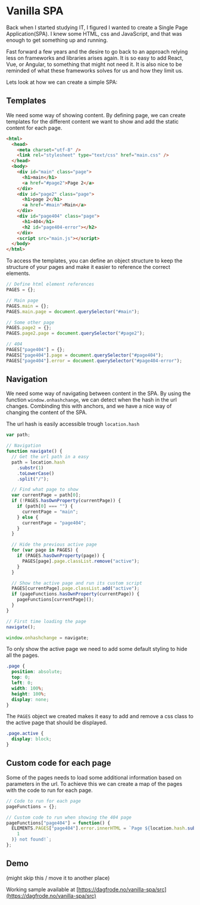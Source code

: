 # Vanilla SPA

Back when I started studying IT, I figured I wanted to create a Single Page Application(SPA). I knew some HTML, css and JavaScript, and that was enough to get something up and running.

Fast forward a few years and the desire to go back to an approach relying less on frameworks and libraries arises again. It is so easy to add React, Vue, or Angular, to something that might not need it. It is also nice to be reminded of what these frameworks solves for us and how they limit us.

Lets look at how we can create a simple SPA:

## Templates

We need some way of showing content. By defining page, we can create templates for the different content we want to show and add the static content for each page.

```html
<html>
  <head>
    <meta charset="utf-8" />
    <link rel="stylesheet" type="text/css" href="main.css" />
  </head>
  <body>
    <div id="main" class="page">
      <h1>main</h1>
      <a href="#page2">Page 2</a>
    </div>
    <div id="page2" class="page">
      <h1>page 2</h1>
      <a href="#main">Main</a>
    </div>
    <div id="page404" class="page">
      <h1>404</h1>
      <h2 id="page404-error"></h2>
    </div>
    <script src="main.js"></script>
  </body>
</html>
```

To access the templates, you can define an object structure to keep the structure of your pages and make it easier to reference the correct elements.

```js
// Define html element references
PAGES = {};

// Main page
PAGES.main = {};
PAGES.main.page = document.querySelector("#main");

// Some other page
PAGES.page2 = {};
PAGES.page2.page = document.querySelector("#page2");

// 404
PAGES["page404"] = {};
PAGES["page404"].page = document.querySelector("#page404");
PAGES["page404"].error = document.querySelector("#page404-error");
```

## Navigation

We need some way of navigating between content in the SPA. By using the function `window.onhashchange`, we can detect when the hash in the url changes. Combinding this with anchors, and we have a nice way of changing the content of the SPA.

The url hash is easily accessible trough `location.hash`

```js
var path;

// Navigation
function navigate() {
  // Get the url path in a easy
  path = location.hash
    .substr(1)
    .toLowerCase()
    .split("/");

  // Find what page to show
  var currentPage = path[0];
  if (!PAGES.hasOwnProperty(currentPage)) {
    if (path[0] === "") {
      currentPage = "main";
    } else {
      currentPage = "page404";
    }
  }

  // Hide the previous active page
  for (var page in PAGES) {
    if (PAGES.hasOwnProperty(page)) {
      PAGES[page].page.classList.remove("active");
    }
  }

  // Show the active page and run its custom script
  PAGES[currentPage].page.classList.add("active");
  if (pageFunctions.hasOwnProperty(currentPage)) {
    pageFunctions[currentPage]();
  }
}

// First time loading the page
navigate();

window.onhashchange = navigate;
```

To only show the active page we need to add some default styling to hide all the pages.

```css
.page {
  position: absolute;
  top: 0;
  left: 0;
  width: 100%;
  height: 100%;
  display: none;
}
```

The `PAGES` object we created makes it easy to add and remove a css class to the active page that should be displayed.

```css
.page.active {
  display: block;
}
```

## Custom code for each page

Some of the pages needs to load some additional information based on parameters in the url. To achieve this we can create a map of the pages with the code to run for each page.

```js
// Code to run for each page
pageFunctions = {};

// Custom code to run when showing the 404 page
pageFunctions["page404"] = function() {
  ELEMENTS.PAGES["page404"].error.innerHTML = `Page ${location.hash.substr(
    1
  )} not found!`;
};
```

## Demo

(might skip this / move it to another place)

Working sample available at [https://dagfrode.no/vanilla-spa/src](https://dagfrode.no/vanilla-spa/src)

<!--

---

## Resources

- [MDN web docs - Web Components](https://developer.mozilla.org/en-US/docs/Web/Web_Components)
- [Do we still need JavaScript frameworks?](https://www.freecodecamp.org/news/do-we-still-need-javascript-frameworks-42576735949b/)

# Ideas

- Do we need frameworks? meh
- Web Components? yey

https://github.com/DagF/norbrygg
-->
